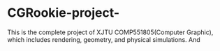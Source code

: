 # CGRookie-project-
This is the complete project of XJTU COMP551805(Computer Graphic), which includes rendering, geometry, and physical simulations. And 
